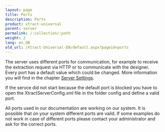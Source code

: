 ```yaml
---
layout: page
title: Ports
description: Ports
product: xtract-universal
parent: server
permalink: /:collection/:path
weight: 2
lang: en_GB
old_url: /Xtract-Universal-EN/default.aspx?pageid=ports
---
```


The server uses different ports for communication, for example to receive the extraction request via HTTP or to communicate with the designer.<br> 
Every port has a default value which could be changed. More information you will find in the chapter [Server Settings](). 

If the servce did not start because the default port is blocked you have to open the XtractServerConfig.xml file in the folder config and define a valid port.

All ports used in our documentation are working on our system. It is possible that on your system different ports are vaild. If some examples do not work in case of different ports please contact your administrator and ask for the correct ports.